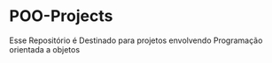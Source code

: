 # POO-Projects
Esse Repositório é Destinado para projetos envolvendo Programação orientada a objetos
